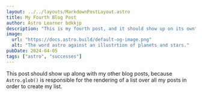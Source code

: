 ```yaml
---
layout: ../../layouts/MarkdownPostLayout.astro
title: My Fourth Blog Post
author: Astro Learner bdkkjp
description: "This is my fourth post, and it should show up on its own"
image:
  url: "https://docs.astro.build/default-og-image.png"
  alt: "The word astro against an illustrtion of planets and stars."
pubDate: 2024-04-05
tags: ["astro", "successes"]
---
```

This post should show up along with my other blog posts, because `Astro.glob()` is responsible for the rendering of a list over all my posts in order to create my list.